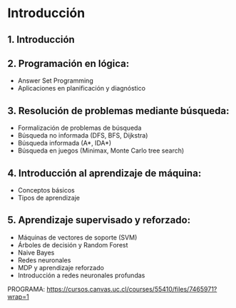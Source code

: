 # Introducción
## 1. Introducción
## 2. Programación en lógica: 
- Answer Set Programming 
- Aplicaciones en planificación y diagnóstico 

## 3. Resolución de problemas mediante búsqueda: 
- Formalización de problemas de búsqueda 
- Búsqueda no informada (DFS, BFS, Dijkstra) 
- Búsqueda informada (A*, IDA*) 
- Búsqueda en juegos (Minimax, Monte Carlo tree search) 

## 4. Introducción al aprendizaje de máquina: 
- Conceptos básicos 
- Tipos de aprendizaje 

## 5. Aprendizaje supervisado y reforzado: 
- Máquinas de vectores de soporte (SVM) 
- Árboles de decisión y Random Forest 
- Naive Bayes 
- Redes neuronales 
- MDP y aprendizaje reforzado 
- Introducción a redes neuronales profundas 

PROGRAMA: https://cursos.canvas.uc.cl/courses/55410/files/7465971?wrap=1 